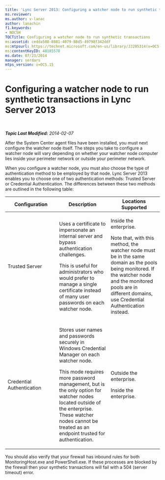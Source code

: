 ```yaml
---
title: 'Lync Server 2013: Configuring a watcher node to run synthetic transactions'
ms.reviewer: 
ms.author: v-lanac
author: lanachin
f1.keywords:
- NOCSH
TOCTitle: Configuring a watcher node to run synthetic transactions
ms:assetid: cedda508-8881-4079-88d5-49798f342ddf
ms:mtpsurl: https://technet.microsoft.com/en-us/library/JJ205314(v=OCS.15)
ms:contentKeyID: 48185578
ms.date: 07/23/2014
manager: serdars
mtps_version: v=OCS.15
---
```


<div data-xmlns="http://www.w3.org/1999/xhtml">

<div class="topic" data-xmlns="http://www.w3.org/1999/xhtml" data-msxsl="urn:schemas-microsoft-com:xslt" data-cs="https://msdn.microsoft.com/">

<div data-asp="https://msdn2.microsoft.com/asp">

# Configuring a watcher node to run synthetic transactions in Lync Server 2013

</div>

<div id="mainSection">

<div id="mainBody">

<span> </span>

_**Topic Last Modified:** 2014-02-07_

After the System Center agent files have been installed, you must next configure the watcher node itself. The steps you take to configure a watcher node will vary depending on whether your watcher node computer lies inside your perimeter network or outside your perimeter network.

When you configure a watcher node, you must also choose the type of authentication method to be employed by that node. Lync Server 2013 enables you to choose one of two authentication methods: Trusted Server or Credential Authentication. The differences between these two methods are outlined in the following table:


<table>
<colgroup>
<col style="width: 33%" />
<col style="width: 33%" />
<col style="width: 33%" />
</colgroup>
<thead>
<tr class="header">
<th>Configuration</th>
<th>Description</th>
<th>Locations Supported</th>
</tr>
</thead>
<tbody>
<tr class="odd">
<td><p>Trusted Server</p></td>
<td><p>Uses a certificate to impersonate an internal server and bypass authentication challenges.</p>
<p>This is useful for administrators who would prefer to manage a single certificate instead of many user passwords on each watcher node.</p></td>
<td><p>Inside the enterprise.</p>
<p>Note that, with this method, the watcher node must be in the same domain as the pools being monitored. If the watcher node and the monitored pools are in different domains, use Credential Authentication instead.</p></td>
</tr>
<tr class="even">
<td><p>Credential Authentication</p></td>
<td><p>Stores user names and passwords securely in Windows Credential Manager on each watcher node.</p>
<p>This mode requires more password management, but is the only option for watcher nodes located outside of the enterprise. These watcher nodes cannot be treated as an endpoint trusted for authentication.</p></td>
<td><p>Outside the enterprise.</p>
<p>Inside the enterprise.</p></td>
</tr>
</tbody>
</table>


You should also verify that your firewall has inbound rules for both MonitoringHost.exe and PowerShell.exe. If these processes are blocked by the firewall then your synthetic transactions will fail with a 504 (server timeout) error.

</div>

<span> </span>

</div>

</div>

</div>

